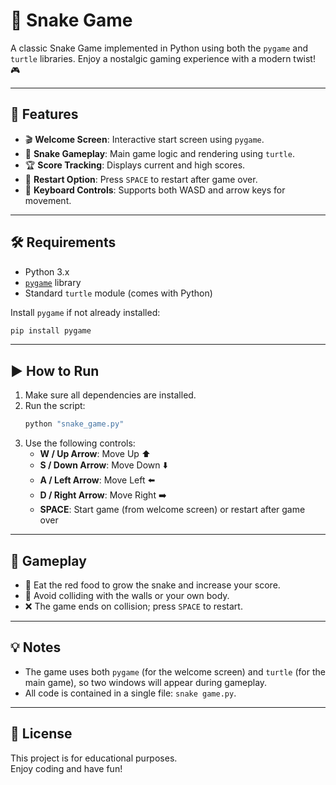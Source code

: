 # 🐍 Snake Game

A classic Snake Game implemented in Python using both the `pygame` and `turtle` libraries. Enjoy a nostalgic gaming experience with a modern twist! 🎮

---

## 🚀 Features

- 🎬 **Welcome Screen**: Interactive start screen using `pygame`.
- 🐍 **Snake Gameplay**: Main game logic and rendering using `turtle`.
- 🏆 **Score Tracking**: Displays current and high scores.
- 🔄 **Restart Option**: Press `SPACE` to restart after game over.
- 🎹 **Keyboard Controls**: Supports both WASD and arrow keys for movement.

---

## 🛠️ Requirements

- Python 3.x
- [`pygame`](https://www.pygame.org/) library
- Standard `turtle` module (comes with Python)

Install `pygame` if not already installed:
```sh
pip install pygame
```

---

## ▶️ How to Run

1. Make sure all dependencies are installed.
2. Run the script:
   ```sh
   python "snake_game.py"
   ```
3. Use the following controls:
   - **W / Up Arrow**: Move Up ⬆️
   - **S / Down Arrow**: Move Down ⬇️
   - **A / Left Arrow**: Move Left ⬅️
   - **D / Right Arrow**: Move Right ➡️
   - **SPACE**: Start game (from welcome screen) or restart after game over

---

## 🎲 Gameplay

- 🍎 Eat the red food to grow the snake and increase your score.
- 🚧 Avoid colliding with the walls or your own body.
- ❌ The game ends on collision; press `SPACE` to restart.

---

## 💡 Notes

- The game uses both `pygame` (for the welcome screen) and `turtle` (for the main game), so two windows will appear during gameplay.
- All code is contained in a single file: `snake game.py`.

---

## 📄 License

This project is for educational purposes.  
Enjoy coding and have fun!
